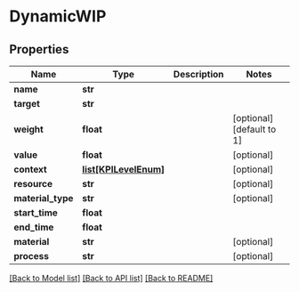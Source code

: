 # DynamicWIP

## Properties
Name | Type | Description | Notes
------------ | ------------- | ------------- | -------------
**name** | **str** |  | 
**target** | **str** |  | 
**weight** | **float** |  | [optional] [default to 1]
**value** | **float** |  | [optional] 
**context** | [**list[KPILevelEnum]**](KPILevelEnum.md) |  | [optional] 
**resource** | **str** |  | [optional] 
**material_type** | **str** |  | [optional] 
**start_time** | **float** |  | 
**end_time** | **float** |  | 
**material** | **str** |  | [optional] 
**process** | **str** |  | [optional] 

[[Back to Model list]](../README.md#documentation-for-models) [[Back to API list]](../README.md#documentation-for-api-endpoints) [[Back to README]](../README.md)

